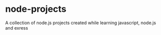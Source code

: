 # node-projects
A collection of node.js projects created while learning javascript, node.js and exress
